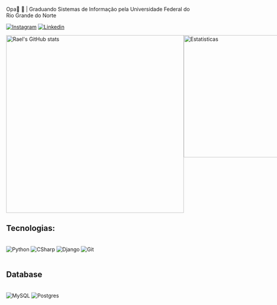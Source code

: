 Opa👋
🏫 | Graduando Sistemas de Informação pela Universidade Federal do Rio Grande do Norte

[![Instagram](https://img.shields.io/badge/Instagram-E4405F?style=for-the-badge&logo=instagram&logoColor=white)](https://www.instagram.com/_rael.araujo_/?next=%2F)
[![Linkedin](https://img.shields.io/badge/LinkedIn-0077B5?style=for-the-badge&logo=linkedin&logoColor=white)](https://www.linkedin.com/in/rael-araújo-3b2251275/)

<div style="display: flex; justify-content: space-between;">
  <img src="https://github-readme-stats.vercel.app/api?username=raelaraujo0&show_icons=true&theme=radical" alt="Rael's GitHub stats" width="480" />
  <img src="https://github-readme-stats.vercel.app/api/top-langs/?username=raelaraujo0&layout=donut&theme=radical" alt="Estatisticas" width="330" />
</div>


## Tecnologias:
<div style="display: inline_block"><br/>
    <img align="center" alt="Python" src="https://img.shields.io/badge/Python-14354C?style=for-the-badge&logo=python&logoColor=yellow"/>
    <img align="center" Alt="CSharp" src="https://img.shields.io/badge/C%23-239120?style=for-the-badge&logo=c-sharp&logoColor=white"/>
    <img align="center" alt="Django" src="https://img.shields.io/badge/Django-092E20?style=for-the-badge&logo=django&logoColor=white"/>
    <img align="center" alt="Git" src="https://img.shields.io/badge/GIT-E44C30?style=for-the-badge&logo=git&logoColor=white"/>
</div><br/>

## Database
<div style="display: inline_block"><br>
    <img align="center" alt="MySQL" src="https://img.shields.io/badge/MySQL-00000F?style=for-the-badge&logo=mysql&logoColor=white"/>
    <img align="center" alt="Postgres" src="https://img.shields.io/badge/PostgreSQL-316192?style=for-the-badge&logo=postgresql&logoColor=white"/>
</div></br>




